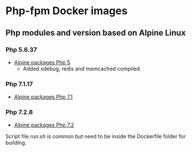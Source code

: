 # Php-fpm Docker images

## Php modules and version based on Alpine Linux

### Php 5.6.37
* [Alpine packages Php 5](https://pkgs.alpinelinux.org/packages?name=php5*&branch=v3.8&arch=x86_64)
  * Added xdebug, redis and memcached compiled.

### Php 7.1.17
* [Alpine packages Php 7.1](https://pkgs.alpinelinux.org/packages?name=php7*&branch=v3.7&arch=x86_64)

### Php 7.2.8
* [Alpine packages Php 7.2](https://pkgs.alpinelinux.org/packages?name=php7*&branch=v3.8&arch=x86_64)

Script file _run.sh_ is common but need to be inside the Dockerfile folder for building.
